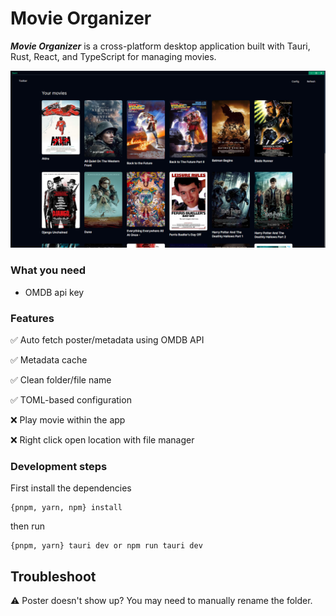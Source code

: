 # Movie Organizer

***Movie Organizer*** is a cross-platform desktop application built with Tauri, Rust, React, and TypeScript for managing movies.

![Screenshot](ss.png)

### What you need
- OMDB api key

### Features
✅ Auto fetch poster/metadata using OMDB API

✅ Metadata cache

✅ Clean folder/file name

✅ TOML-based configuration


❌ Play movie within the app

❌ Right click open location with file manager

### Development steps
First install the dependencies
```
{pnpm, yarn, npm} install
```

then run
```
{pnpm, yarn} tauri dev or npm run tauri dev
```

## Troubleshoot
⚠️ Poster doesn't show up? You may need to manually rename the folder.
